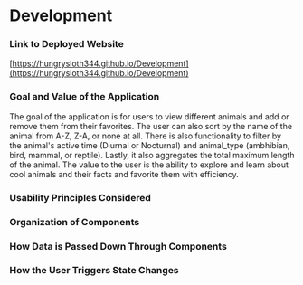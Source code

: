 # Development

### Link to Deployed Website

[https://hungrysloth344.github.io/Development](https://hungrysloth344.github.io/Development)

### Goal and Value of the Application

The goal of the application is for users to view different animals and add or remove them from their favorites. The user can also sort by the name of the animal from A-Z, Z-A, or none at all. There is also functionality to filter by the animal's active time (Diurnal or Nocturnal) and animal_type (ambhibian, bird, mammal, or reptile). Lastly, it also aggregates the total maximum length of the animal. The value to the user is the ability to explore and learn about cool animals and their facts and favorite them with efficiency.

### Usability Principles Considered

### Organization of Components

### How Data is Passed Down Through Components

### How the User Triggers State Changes
